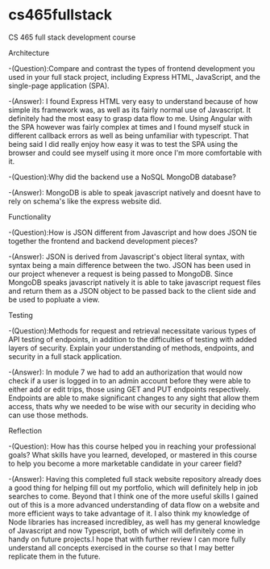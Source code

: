 # cs465fullstack
CS 465 full stack development course

Architecture

-(Question):Compare and contrast the types of frontend development you used in your full stack project, including Express HTML, JavaScript, and the single-page application (SPA).

-(Answer): I found Express HTML very easy to understand because of how simple its framework was, as well as its fairly normal use of Javascript. It definitely had the most easy to grasp data flow to me. Using Angular with the SPA however was fairly complex at times and I found myself stuck in different callback errors as well as being unfamiliar with typescript. That being said I did really enjoy how easy it was to test the SPA using the browser and could see myself using it more once I'm more comfortable with it.

-(Question):Why did the backend use a NoSQL MongoDB database?

-(Answer): MongoDB is able to speak javascript natively and doesnt have to rely on schema's like the express website did.


Functionality

-(Question):How is JSON different from Javascript and how does JSON tie together the frontend and backend development pieces?

-(Answer): JSON is derived from Javascript's object literal syntax, with syntax being a main difference between the two. JSON has been used in our project whenever a request is being passed to MongoDB. Since MongoDB speaks javascript natively it is able to take javascript request files and return them as a JSON object to be passed back to the client side and be used to popluate a view.


Testing

-(Question):Methods for request and retrieval necessitate various types of API testing of endpoints, in addition to the difficulties of testing with added layers of security. Explain your understanding of methods, endpoints, and security in a full stack application.

-(Answer): In module 7 we had to add an authorization that would now check if a user is logged in to an admin account before they were able to either add or edit trips, those using GET and PUT endpoints respectively. Endpoints are able to make significant changes to any sight that allow them access, thats why we needed to be wise with our security in deciding who can use those methods.


Reflection

-(Question): How has this course helped you in reaching your professional goals? What skills have you learned, developed, or mastered in this course to help you become a more marketable candidate in your career field?

-(Answer): Having this completed full stack website repository already does a good thing for helping fill out my portfolio, which will definitely help in job searches to come. Beyond that I think one of the more useful skills I gained out of this is a more advanced understanding of data flow on a website and more efficient ways to take advantage of it. I also think my knowledge of Node libraries has increased incredibley, as well has my general knowledge of Javascript and now Typescript, both of which will definitely come in handy on future projects.I hope that with further review I can more fully understand all concepts exercised in the course so that I may better replicate them in the future.

